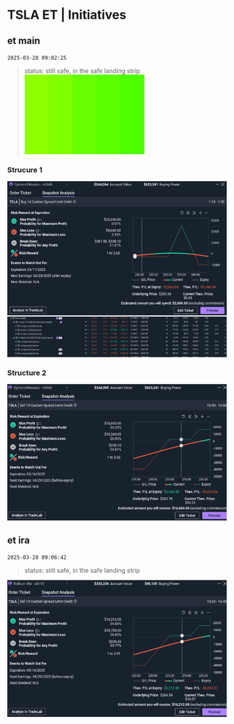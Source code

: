 # TSLA ET | Initiatives

## et main
`2025-03-28 09:02:25`
> status: still safe, in the safe landing strip  
![](media/2025-03-28-09-15-02.png)
### Strucure 1
![](./media/2025-03-28-09-02-18.png)
![](./media/2025-03-28-09-03-10.png)

### Structure 2
![](./media/2025-03-28-09-04-26.png)

## et ira
`2025-03-28 09:06:42`
> status: still safe, in the safe landing strip

![](./media/2025-03-28-09-06-55.png)
